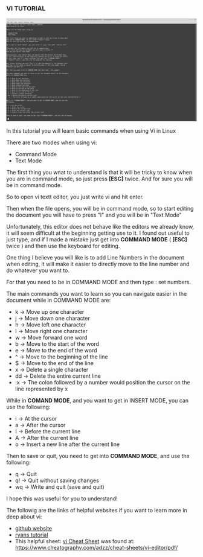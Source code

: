 ### VI TUTORIAL
![Vi tutorial screenshot](./viTutorial.png)

In this tutorial you will learn basic commands
when using Vi in Linux

There are two modes when using vi:

- Command Mode
- Text Mode

The first thing you wnat to understand is that it will be tricky to know when
you are in command mode, so just press **[ESC]** twice.
And for sure you will be in command mode.

So to open vi textt editor, you just write vi <your file name> and hit enter.

Then when the file opens, you will be in command mode,
so to start editing the document you will have to press "I"
and you will be in "Text Mode"

Unfortunately, this editor does not behave like the editors we already know,
it will seem difficult at the beginning getting use to it. I found out useful
to just type, and if I made a mistake just get into **COMMAND MODE**
( **[ESC]** twice ) and then use the keyboard for editing.

One thing I believe you will like is to add Line Numbers in the document when
editing, it will make it easier to directly move to the line number and do
whatever you want to.

For that you need to be in COMMAND MODE and then type : set numbers.

The main commands you want to learn so you can navigate easier in the document
while in COMMAND MODE are:

+ k -> Move up one character
+ j -> Move down one character
+ h -> Move left one character
+ l -> Move right one character
+ w -> Move forward one word
+ b -> Move to the start of the word
+ e -> Move to the end of the word
+ ^ -> Move to the beginning of the line
+ $ -> Move to the end of the line
+ x -> Delete a single character
+ dd -> Delete the entire current line
+ :x -> The colon followed by a number would position the cursor on the line represented by x

While in **COMAND MODE**, and you want to get in INSERT MODE, you can use the
following:

+ i -> At the cursor
+ a -> After the cursor
+ I -> Before the current line
+ A -> After the current line
+ o -> Insert a new line after the current line

Then to save or quit, you need to get into **COMMAND MODE**, and use the following:

+ q -> Quit
+ q! -> Quit without saving changes
+ wq -> Write and quit (save and quit)

I hope this was useful for you to understand!

The followig are the links of helpful websites if you want to learn more in deep about vi:

- [github website](https://github.com/adam-p/markdown-here/wiki/Markdown-Cheatsheet#lists)
- [ryans tutorial](https://ryanstutorials.net/linuxtutorial/cheatsheetvi.php)
- This helpful sheet: [vi Cheat Sheet](./viCheatSheet.pdf) was found at: https://www.cheatography.com/adzz/cheat-sheets/vi-editor/pdf/




